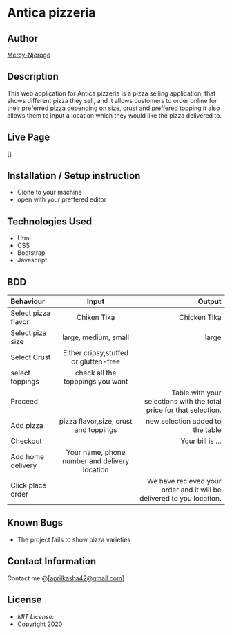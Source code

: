 # Antica pizzeria
## Author

[Mercy-Njoroge](https://github.com/Mercy-Njoroge)

## Description

This web application for Antica pizzeria is a pizza selling application, that shows  different pizza they sell, and it allows customers to order online for their preferred pizza depending on size, crust and preffered topping it also allows them to input a location which they would like the pizza delivered to. 

## Live Page 
[] 

## Installation / Setup instruction
* Clone to your machine
* open with your preffered editor

## Technologies Used

* Html
* CSS
* Bootstrap
* Javascript

## BDD
| Behaviour      | Input        | Output       |
| :------------- | :----------: | -----------: |
|  Select pizza flavor  |   Chiken Tika |   Chicken Tika   |
| Select piza size  | large, medium, small |  large  |
| Select Crust   |  Either cripsy,stuffed or glutten-free  |     |
| select toppings  |  check all the topppings you want     |     |
|  Proceed |     | Table with your selections with the total price for that selection.|
|Add pizza| pizza flavor,size, crust and toppings   | new selection added to the table|
|Checkout |     | Your bill is ...  |
|Add home delivery | Your name, phone number and delivery location     |  |
|Click place order| | We have recieved your order and it will be delivered to you location.|

## Known Bugs

* The project fails to show pizza varieties

## Contact Information 

Contact me @[aprilkasha42@gmail.com]

## License
* *MIT License:*
* Copyright 2020 

